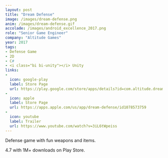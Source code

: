 ```yaml
---
layout: post
title: "Dream Defense"
image: /images/dream-defense.png
anim: /images/dream-defense.gif
accolade: /images/android_excellence_2017.png
role: "Senior Game Engineer"
company: "Altitude Games"
year: 2017
tags:
- Defense Game
- 2D
- C#
- <i class="bi bi-unity"></i> Unity
links:
-
  icon: google-play
  label: Store Page
  url: https://play.google.com/store/apps/details?id=com.altitude.dreamdefense
-
  icon: apple
  label: Store Page
  url: https://apps.apple.com/us/app/dream-defense/id1078573759
-
  icon: youtube
  label: Trailer
  url: https://www.youtube.com/watch?v=3iL6tWpeiss
---
```


Defense game with fun weapons and items.

4.7 <i markdown="0" class="bi bi-star-fill" style="color:gold"></i> with 1M+ downloads on Play Store.

<!--more-->